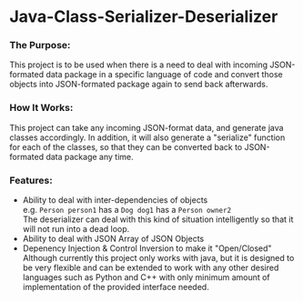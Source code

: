 # Java-Class-Serializer-Deserializer

### The Purpose:  
This project is to be used when there is a need to deal with incoming JSON-formated data package in a specific 
language of code and convert those objects into JSON-formated package again to send back afterwards.  

###  How It Works:  
This project can take any incoming JSON-format data, and generate java classes accordingly.
In addition, it will also generate a "serialize" function for each of the classes, so that they can be converted back to JSON-formated 
data package any time.  

### Features:  
- Ability to deal with inter-dependencies of objects  
  e.g.  `Person person1` has a `Dog dog1` has a `Person owner2`  
  The deserializer can deal with this kind of situation intelligently so that it will not run into a dead loop. 
- Ability to deal with JSON Array of JSON Objects  
- Depenency Injection & Control Inversion to make it "Open/Closed"  
  Although currently this project only works with java, but it is designed to be very flexible and can be extended to work with any other desired languages such as Python and C++ with only minimum amount of implementation of the provided interface needed.  
  
